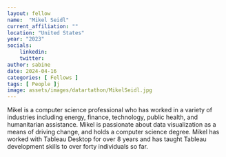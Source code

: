 ```yaml
---
layout: fellow
name:  "Mikel Seidl"
current_affiliation: ""
location: "United States"
year: "2023"
socials:
    linkedin: 
    twitter: 
author: sabine
date: 2024-04-16
categories: [ Fellows ]
tags: [ People ]j
image: assets/images/datartathon/MikelSeidl.jpg
---
```


Mikel is a computer science professional who has worked in a variety of industries including energy, finance, technology, public health, and humanitarian assistance.  Mikel is passionate about data visualization as a means of driving change, and holds a computer science degree.  Mikel has worked with Tableau Desktop for over 8 years and has taught Tableau development skills to over forty individuals so far.
